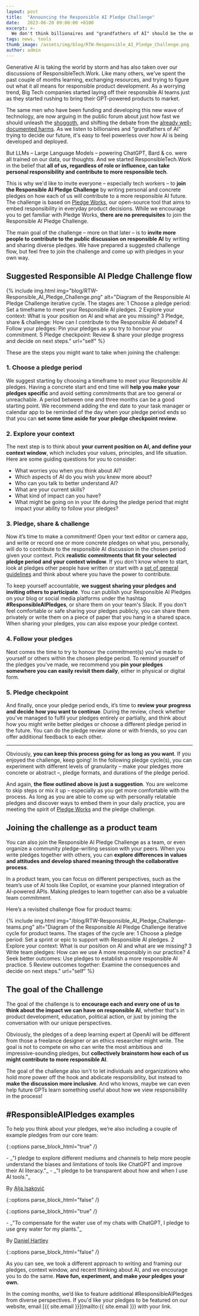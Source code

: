 ```yaml
---
layout: post
title:  "Announcing the Responsible AI Pledge Challenge"
date:   2023-06-20 09:00:00 +0100
excerpt: >-
  We don't think billionaires and "grandfathers of AI" should be the only ones that get to define what responsible AI means. This is why we want to challenge more people – like you – to contribute to the public discussion on responsible AI by writing and sharing our diverse pledges.   
tags: news, tools
thumb_image: /assets/img/blog/RTW-Responsible_AI_Pledge_Challenge.png
author: admin
---
```


Generative AI is taking the world by storm and has also taken over our discussions of ResponsibleTech.Work. Like many others, we've spent the past couple of months learning, exchanging resources, and trying to figure out what it all means for responsible product development. As a worrying trend, Big Tech companies started laying off their responsible AI teams just as they started rushing to bring their GPT-powered products to market.

The same men who have been funding and developing this new wave of technology, are now arguing in the public forum about just how fast we should unleash the [shoggoth](https://www.huffingtonpost.co.uk/entry/artificial-intelligence-shoggoth-fears_uk_64789526e4b045ce2486feff), and shifting the debate from the [already well-documented harms](https://www.technologyreview.com/2023/06/12/1074449/real-ai-risks/). As we listen to billionaires and “grandfathers of AI” trying to decide our future, it's easy to feel powerless over how AI is being developed and deployed. 

But LLMs – Large Language Models – powering ChatGPT, Bard & co. were all trained on our data, our thoughts. And we started ResponsibleTech.Work in the belief that **all of us, regardless of role or influence, can take personal responsibility and contribute to more responsible tech**.

This is why we'd like to invite everyone – especially tech workers – to **join the Responsible AI Pledge Challenge** by writing personal and concrete pledges on how each of us will contribute to a more responsible AI future. The challenge is based on [Pledge Works](https://responsibletech.work/blog/2022/3/1/pledge-works-writing-pledges-for-better-outcomes/), our open-source tool that aims to embed responsibility in everyday product decisions. While we encourage you to get familiar with Pledge Works, **there are no prerequisites** to join the Responsible AI Pledge Challenge. 

The main goal of the challenge – more on that later – is to **invite more people to contribute to the public discussion on responsible AI** by writing and sharing diverse pledges. We have prepared a suggested challenge flow, but feel free to join the challenge and come up with pledges in your own way. 

## **Suggested Responsible AI Pledge Challenge flow**

{% include img.html img="blog/RTW-Responsible_AI_Pledge_Challenge.png" alt="Diagram of the Responsible AI Pledge Challenge iterative cycle. The stages are: 1 Choose a pledge period: Set a timeframe to meet your Responsible Al pledges. 2 Explore your context: What is your position on Al and what are you missing? 3 Pledge, share & challenge: How can I contribute to the Responsible Al debate? 4 Follow your pledges: Pin your pledges as you try to honour your commitment. 5 Pledge checkpoint: Review & share your pledge progress and decide on next steps." url="self" %}

These are the steps you might want to take when joining the challenge:

### 1. Choose a pledge period 

We suggest starting by choosing a timeframe to meet your Responsible AI pledges. Having a concrete start and end time will **help you make your pledges specific** and avoid setting commitments that are too general or unreachable. A period between one and three months can be a good starting point. We recommend adding the end date to your task manager or calendar app to be reminded of the day when your pledge period ends so that you can **set some time aside for your pledge checkpoint review**.

### 2. Explore your context

The next step is to think about **your current position on AI, and define your context window**, which includes your values, principles, and life situation. Here are some guiding questions for you to consider:

   - What worries you when you think about AI?
   - Which aspects of AI do you wish you knew more about?
   - Who can you talk to better understand AI?
   - What are your current skills?
   - What kind of impact can you have?
   - What might be going on in your life during the pledge period that might impact your ability to follow your pledges?


### 3. Pledge, share & challenge 

Now it’s time to make a commitment! Open your text editor or camera app, and write or record one or more concrete pledges on what you, personally, will do to contribute to the responsible AI discussion in the chosen period given your context. Pick **realistic commitments that fit your selected pledge period and your context window**. If you don't know where to start, look at pledges other people have written or start with a [set of general guidelines](https://digital-strategy.ec.europa.eu/en/library/ethics-guidelines-trustworthy-ai) and think about where you have the power to contribute. 

To keep yourself accountable, **we suggest sharing your pledges and inviting others to participate**. You can publish your Responsible AI Pledges on your blog or social media platforms under the hashtag **#ResponsibleAIPledges**, or share them on your team's Slack. If you don't feel comfortable or safe sharing your pledges publicly, you can share them privately or write them on a piece of paper that you hang in a shared space. When sharing your pledges, you can also expose your pledge context. 

### 4. Follow your pledges 

Next comes the time to try to honour the commitment(s) you’ve made to yourself or others within the chosen pledge period. To remind yourself of the pledges you’ve made, we recommend you **pin your pledges somewhere you can easily revisit them daily**, either in physical or digital form. 

### 5. Pledge checkpoint 

And finally, once your pledge period ends, it’s time to **review your progress and decide how you want to continue**. During the review, check whether you've managed to fulfil your pledges entirely or partially, and think about how you might write better pledges or choose a different pledge period in the future. You can do the pledge review alone or with friends, so you can offer additional feedback to each other.

* * *

Obviously, **you can keep this process going for as long as you want**. If you enjoyed the challenge, keep going! In the following pledge cycle(s), you can experiment with different levels of granularity – make your pledges more concrete or abstract –, pledge formats, and durations of the pledge period.

And again, **the flow outlined above is just a suggestion**. You are welcome to skip steps or mix it up – especially as you get more comfortable with the process. As long as you are able to come up with personally relatable pledges and discover ways to embed them in your daily practice, you are meeting the spirit of [Pledge Works](https://responsibletech.work/tools/development/pledge-works/) and the pledge challenge. 

## **Joining the challenge as a product team**

You can also join the Responsible AI Pledge Challenge as a team, or even organize a community pledge-writing session with your peers. When you write pledges together with others, you can **explore differences in values and attitudes and develop shared meaning through the collaborative process**. 

In a product team, you can focus on different perspectives, such as the team’s use of AI tools like Copilot, or examine your planned integration of AI-powered APIs. Making pledges to learn together can also be a valuable team commitment. 

Here’s a revisited challenge flow for product teams: 

{% include img.html img="/blog/RTW-Responsible_AI_Pledge_Challenge-teams.png" alt="Diagram of the Responsible AI Pledge Challenge iterative cycle for product teams. The stages of the cycle are: 1 Choose a pledge period: Set a sprint or epic to support with Responsible Al pledges. 2 Explore your context: What is our position on Al and what are we missing? 3 Write team pledges: How can we use A more responsibly in our practice? 4 Seek better outcomes: Use pledges to establish a more responsible Al practice. 5 Review outcomes together: Examine the consequences and decide on next steps." url="self" %}

## **The goal of the Challenge**

The goal of the challenge is to **encourage each and every one of us to think about the impact we can have on responsible AI**, whether that's in product development, education, political action, or just by joining the conversation with our unique perspectives. 

Obviously, the pledges of a deep learning expert at OpenAI will be different from those a freelance designer or an ethics researcher might write. The goal is not to compete on who can write the most ambitious and impressive-sounding pledges, but **collectively brainstorm how each of us might contribute to more responsible AI**. 

The goal of the challenge also isn't to let individuals and organizations who hold more power off the hook and abdicate responsibility, but instead to **make the discussion more inclusive**. And who knows, maybe we can even help future GPTs learn something useful about how we view responsibility in the process!

## **#ResponsibleAIPledges examples**

To help you think about your pledges, we’re also including a couple of example pledges from our core team:

{::options parse_block_html="true" /}
<div class="example">
- _"I pledge to explore different mediums and channels to help more people understand the biases and limitations of tools like ChatGPT and improve their AI literacy."_
- _"I pledge to be transparent about how and when I use AI tools."_ 

By [Alja Isaković](https://blog.ialja.com/2023/06/20/responsible-ai-needs-responsible-humans/)
</div>
{::options parse_block_html="false" /}


{::options parse_block_html="true" /}
<div class="example">
- _"To compensate for the water use of my chats with ChatGPT, I pledge to use grey water for my plants."_ 

By [Daniel Hartley](https://www.the-public-good.com/ai/pledges)
</div>
{::options parse_block_html="false" /}

As you can see, we took a different approach to writing and framing our pledges, context window, and recent thinking about AI, and we encourage you to do the same. **Have fun, experiment, and make _your_ pledges your own.**

In the coming months, we’d like to feature additional #ResponsibleAIPledges from diverse perspectives. If you'd like your pledges to be featured on our website, email [{{ site.email }}](mailto:{{ site.email }}) with your link.